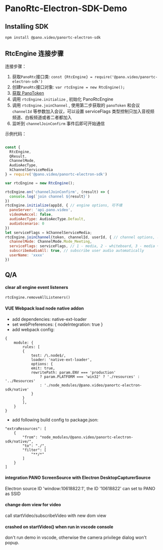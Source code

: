 # PanoRtc-Electron-SDK-Demo

## Installing SDK

`npm install @pano.video/panortc-electron-sdk`

## RtcEngine 连接步骤

连接步骤：

1. 获取`PanoRtc`接口类: `const {RtcEngine} = require('@pano.video/panortc-electron-sdk')`
2. 创建`PanoRtc`接口对象: `var rtcEngine = new RtcEngine();`
3. [获取 PanoToken](https://developer.pano.video/restful/generatetoken/)
4. 调用 `rtcEngine.initialize` , 初始化 PanoRtcEngine
5. 调用 `rtcEngine.joinChannel` , 使用第二步获取的 `panoToken` 和会议 `channelId` 等参数加入会议，可以设置 serviceFlags 类型控制只加入音视频频道、白板频道或者二者都加入
6. 监听到 `channelJoinConfirm` 事件后即可开始通信

示例代码：

```javascript

const {
  RtcEngine,
  QResult, 
  ChannelMode,
  AudioAecType,
  kChannelServiceMedia
} = require('@pano.video/panortc-electron-sdk')

var rtcEngine = new RtcEngine();

rtcEngine.on('channelJoinConfirm', (result) => {
  console.log(`join channel ${result}`)
})
rtcEngine.initialize(appId, { // engine options, 可不填
  panoServer: 'api.pano.video', 
  videoHwAccel: false, 
  audioAecType: AudioAecType.Default, 
  audioScenario: 0
})
let serviceFlags = kChannelServiceMedia;
rtcEngine.joinChannel(token, channelId, userId, { // channel options, 可不填
  channelMode: ChannelMode.Mode_Meeting,
  serviceFlags: serviceFlags, // 1 - media, 2 - whiteboard, 3 - media + whiteboard
  subscribeAudioAll: true, // subscribe user audio automatically
  userName: 'xxxx'
})

```

## Q/A
#### clear all engine event listeners
```
rtcEngine.removeAllListeners()
```

#### VUE Webpack load node native addon
- add dependencies: native-ext-loader
- set webPreferences: { nodeIntegration: true }
- add webpack config:
```
{
    module: {
        rules: [
        {
            test: /\.node$/,
            loader: 'native-ext-loader',
            options: {
            emit: true,
            rewritePath: param.ENV === 'production'
                ? param.PLATFORM === 'win32' ? './resources' : '../Resources'
                : './node_modules/@pano.video/panortc-electron-sdk/native'
            }
        }
        ],
    }
}
```
- add following build config to package.json:
```
"extraResources": [
    {
        "from": "node_modules/@pano.video/panortc-electron-sdk/native/",
        "to": "./",
        "filter": [
            "**/*"
        ]
    }
]
```

#### integration PANO ScreenSource with Electron DesktopCapturerSource
Electron source ID 'window:10618822:1', the ID '10618822' can set to PANO as SSID

#### change dom view for video
call startVideo/subscribeVideo with new dom view

#### crashed on startVideo() when run in vscode console
don't run demo in vscode, otherwise the camera privilege dialog won't popup.